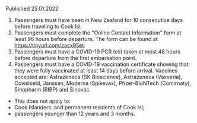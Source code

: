 Published 25.01.2022
1. Passengers must have been in New Zealand for 10 consecutive days before traveling to Cook Isl.
2. Passengers must complete the "Online Contact Information" form at least 96 hours before departure. The form can be found at <a href="https://tinyurl.com/zacx95et">https://tinyurl.com/zacx95et</a>.
3. Passengers must have a COVID-19 PCR test taken at most 48 hours before departure from the first embarkation point.
4. Passengers must have a COVID-19 vaccination certificate showing that they were fully vaccinated at least 14 days before arrival. Vaccines accepted are: Astrazeneca (SK Bioscience), Astrazeneca (Vaxveria), Covishield, Janssen, Moderna (Spikevax), Pfizer-BioNTech (Comirnaty), Sinopharm (BIBP) and Sinovac.
- This does not apply to:
- Cook Islanders. and permanent residents of Cook Isl;
- passengers younger than 12 years and 3 months.